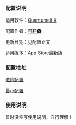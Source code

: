 ### 配置说明

适用软件：[Quantumelt X](https://apps.apple.com/app/quantumult-x/id1443988620)

配置作者：[可莉🅥](https://t.me/iKeLee)

更新日期：见配置正文

适用版本：App Store最新版

### 配置地址

[进阶配置](https://gitlab.com/lodepuly/ProxyResource/-/raw/main/Tool/QuantumultX/Config/Quantumult_X_Sample_Configuration_By_iKeLee.conf)

[最小配置](https://gitlab.com/lodepuly/ProxyResource/-/raw/main/Tool/QuantumultX/Config/Quantumult_X_Simple_Sample_Configuration_By_iKeLee.conf)

### 使用说明

暂时没空写使用说明，自行理解！
